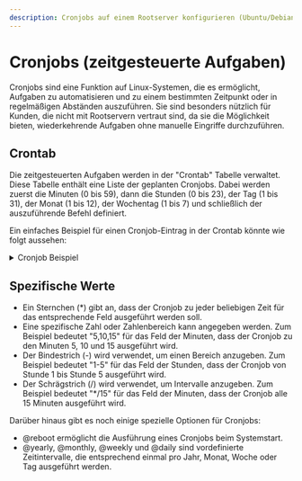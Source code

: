 ```yaml
---
description: Cronjobs auf einem Rootserver konfigurieren (Ubuntu/Debian)
---
```


# Cronjobs (zeitgesteuerte Aufgaben)

Cronjobs sind eine Funktion auf Linux-Systemen, die es ermöglicht, Aufgaben zu automatisieren und zu einem bestimmten Zeitpunkt oder in regelmäßigen Abständen auszuführen. Sie sind besonders nützlich für Kunden, die nicht mit Rootservern vertraut sind, da sie die Möglichkeit bieten, wiederkehrende Aufgaben ohne manuelle Eingriffe durchzuführen.

## Crontab

Die zeitgesteuerten Aufgaben werden in der "Crontab" Tabelle verwaltet. Diese Tabelle enthält eine Liste der geplanten Cronjobs. Dabei werden zuerst die Minuten (0 bis 59), dann die Stunden (0 bis 23), der Tag (1 bis 31), der Monat (1 bis 12), der Wochentag (1 bis 7) und schließlich der auszuführende Befehl definiert.

Ein einfaches Beispiel für einen Cronjob-Eintrag in der Crontab könnte wie folgt aussehen:

<details>

<summary>Cronjob Beispiel</summary>

```
0 10 * * * Befehl
```

Dieser Eintrag besagt, dass der Befehl "Befehl" jeden Tag um 10:00 Uhr ausgeführt werden soll. Die einzelnen Felder können auch durch ein Sternchen (*) oder durch spezifische Werte ersetzt.
</details>

## Spezifische Werte

- Ein Sternchen (*) gibt an, dass der Cronjob zu jeder beliebigen Zeit für das entsprechende Feld ausgeführt werden soll.
- Eine spezifische Zahl oder Zahlenbereich kann angegeben werden. Zum Beispiel bedeutet "5,10,15" für das Feld der Minuten, dass der Cronjob zu den Minuten 5, 10 und 15 ausgeführt wird.
- Der Bindestrich (-) wird verwendet, um einen Bereich anzugeben. Zum Beispiel bedeutet "1-5" für das Feld der Stunden, dass der Cronjob von Stunde 1 bis Stunde 5 ausgeführt wird.
- Der Schrägstrich (/) wird verwendet, um Intervalle anzugeben. Zum Beispiel bedeutet "*/15" für das Feld der Minuten, dass der Cronjob alle 15 Minuten ausgeführt wird.

Darüber hinaus gibt es noch einige spezielle Optionen für Cronjobs:

- @reboot ermöglicht die Ausführung eines Cronjobs beim Systemstart.
- @yearly, @monthly, @weekly und @daily sind vordefinierte Zeitintervalle, die entsprechend einmal pro Jahr, Monat, Woche oder Tag ausgeführt werden.
